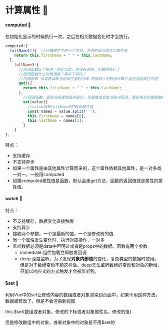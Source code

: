 # 计算属性 :lion:

#### computed :lion:

在初始化显示的时候执行一次，之后在相关数据变化时才会执行。

```js
computed:{          
  fullName1(){  //计算属性中的一个方法，方法的返回值作为属性值
    return this.firstName + " " + this.lastName;
  },
    fullName3:{
      //回调函数三个条件：你定义的，你没有调用，但最终执行了
      //回调函数什么时候调用？用来干嘛的？
      //回调函数 当需要读取当前属性值时回调 根据相关的数据计算并返回当前属性的值
      get(){
        return this.firstName + " " + this.lastName;
      },
        //回调函数，监视当前属性值的变化，当属性值发生改变时回调，更新相关的属性数据
        set(value){
          //value就是fullName3的最新属性值
          const names = value.split(' ');
          this.firstName = names[0];
          this.lastName = names[1];
        }
    }
},
```

特点：

- 支持缓存
- 不支持异步
- 如果一个属性是由其他属性计算而来的，这个属性依赖其他属性，是一对多或一对一，一般用computed
- 如果computed属性值是函数，默认会走get方法，函数的返回值就是属性的属性值。

#### watch :lion:

特点：

- 不支持缓存，数据变化直接触发
- 支持异步
- 接收两个参数，一个是最新的值，一个是修改前的值
- 当一个属性发生变化时，执行对应操作，一对多
- 监听数据必须是data中声明过或者是props中的数据。函数有两个参数
  - immediate 组件加载立即触发回调
  - deep 深度监听，为了发现**对象内部值**的变化，复杂类型的数据时使用。但是对于数组变动不能这样做。deep无法监听数组的变动和对象的新增，只能以响应式的方式触发才会被监听到。

#### $set :lion:

利用Vue中的set让修改内容的数组或者对象渲染到页面中，如果不用这种方法，数据被修改了，但是不会渲染到视图

this.$set(数组或者对象，修改的下标或者对象属性名，修改的值)

但是修改数组中的对象，或者对象中的对象是不用$set的